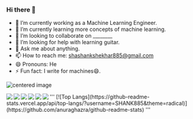 ### Hi there 👋

- 🔭 I’m currently working as a Machine Learning Engineer.
- 🌱 I’m currently learning more concepts of machine learning.
- 👯 I’m looking to collaborate on ________
- 🤔 I’m looking for help with learning guitar.
- 💬 Ask me about anything.
- 📫 How to reach me: shashankshekhar885@gmail.com
- 😄 Pronouns: He
- ⚡ Fun fact: I  write for machines😄.

<p class="aligncenter">
    <img src="https://github-readme-stats.vercel.app/api?username=SHANK885&show_icons=true&theme=radical&count_private=true" alt="centered image" />
</p>
  
<a href="https://github.com/SHANK885/Tensorflow-in-Practice-Specialization">
  <img align="left" src="https://github-readme-stats.vercel.app/api/pin/?username=SHANK885&repo=Tensorflow-in-Practice-Specialization&theme=radical" />
</a>
<a href="https://github.com/SHANK885/Deep-Learning-Specialization-Coursera">
  <img align="left" src="https://github-readme-stats.vercel.app/api/pin/?username=SHANK885&repo=Deep-Learning-Specialization-Coursera&theme=radical" />
</a>

<a href="https://github.com/SHANK885/Machine-Learning-Andrew-Ng">
  <img align="left" src="https://github-readme-stats.vercel.app/api/pin/?username=SHANK885&repo=Machine-Learning-Andrew-Ng&theme=radical" />
</a>
<a href="https://github.com/SHANK885/Stanford_Machine_Learning_Python">
  <img align="left" src="https://github-readme-stats.vercel.app/api/pin/?username=SHANK885&repo=Stanford_Machine_Learning_Python&theme=radical" />
</a>

<a href="https://github.com/SHANK885/RGB-to-Grayscale">
  <img align="left" src="https://github-readme-stats.vercel.app/api/pin/?username=SHANK885&repo=RGB-to-Grayscale&theme=radical" />
</a>
<a href="https://github.com/SHANK885/PKNN-MIFS">
  <img align="left" src="https://github-readme-stats.vercel.app/api/pin/?username=SHANK885&repo=PKNN-MIFS&theme=radical" />
</a>
'''
[![Top Langs](https://github-readme-stats.vercel.app/api/top-langs/?username=SHANK885&theme=radical)](https://github.com/anuraghazra/github-readme-stats)
'''

